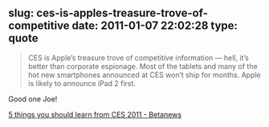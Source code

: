 slug: ces-is-apples-treasure-trove-of-competitive
date: 2011-01-07 22:02:28
type: quote
---

> CES is Apple’s treasure trove of competitive information — hell, it’s better than corporate espionage. Most of the tablets and many of the hot new smartphones announced at CES won’t ship for months. Apple is likely to announce iPad 2 first.

Good one Joe!

 [5 things you should learn from CES 2011 - Betanews](http://www.betanews.com/joewilcox/article/5-things-you-should-learn-from-CES-2011/1294411628?awesm=betane.ws_uD&utm_content=api&utm_medium=betane.ws-twitter&utm_source=direct-betane.ws)
